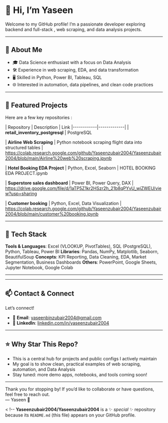 # 👋 Hi, I’m Yaseen

Welcome to my GitHub profile! I’m a passionate developer exploring backend and full-stack , web scraping, and data analysis projects.

---

## 🔧 About Me

- 🎓 Data Science enthusiast with a focus on Data Analysis  
- 🛠️ Experience in web scraping, EDA, and data transformation  
- 🖥️ Skilled in Python, Power BI, Tableau, SQL 
- 🌐 Interested in automation, data pipelines, and clean code practices  

---

## 📂 Featured Projects

Here are a few key repositories :

| Repository | Description | Link
|------------|-------------|
| **retail_inventory_postgresql** | PostgreSQL


| **Airline Web Scraping** | Python notebook scraping flight data into structured tables | https://colab.research.google.com/github/Yaseenzubair2004/Yaseenzubair2004/blob/main/Airline%20web%20scraping.ipynb


| **Hotel Booking EDA Project** | Python, Excel, Seaborn | HOTEL BOOKING EDA PROJECT.ipynb


| **Superstore sales dashboard** | Power BI, Power Query, DAX | https://drive.google.com/file/d/1aTP5Z1kr2HSzr2h_21b8qPYvU_wiZWEU/view?usp=sharing


| **Customer booking** | Python, Excel, Data Visualization | https://colab.research.google.com/github/Yaseenzubair2004/Yaseenzubair2004/blob/main/customer%20booking.ipynb

---

## 🧰 Tech Stack

**Tools & Languages**: Excel (VLOOKUP, PivotTables), SQL (PostgreSQL), Python, Tableau, Power BI
**Libraries**: Pandas, NumPy, Matplotlib, Seaborn, BeautifulSoup
**Concepts**: KPI Reporting, Data Cleaning, EDA, Market Segmentation, Business Dashboards
**Others**: PowerPoint, Google Sheets, Jupyter Notebook, Google Colab

---



---

## 📫 Contact & Connect

Let’s connect!  
- 📧 **Email**: yaseenbinzubair2004@gmail.com  
- 🔗 **LinkedIn**: [linkedin.com/in/yaseenzubair2004]((https://www.linkedin.com/feed/))  

---

## ⭐ Why Star This Repo?

- This is a central hub for projects and public configs I actively maintain  
- My goal is to show clean, practical examples of web scraping, automation, and Data Analysis
- Stay tuned: more demo apps, notebooks, and tools coming soon!

---

Thank you for stopping by! If you’d like to collaborate or have questions, feel free to reach out.  
— Yaseen 🙌

<  !--
**Yaseenzubair2004/Yaseenzubair2004** is a ✨ _special_ ✨ repository because its `README.md` (this file) appears on your GitHub profile.
